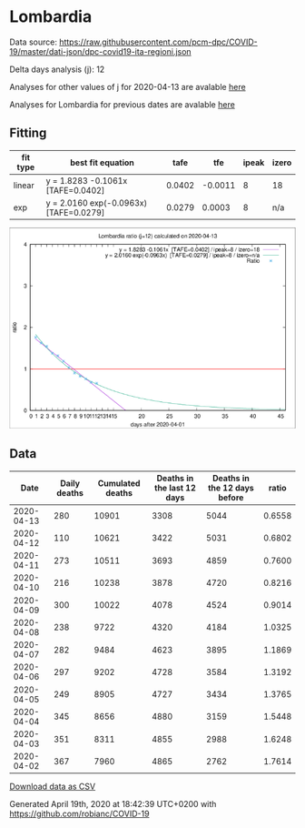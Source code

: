 # Lombardia

Data source: https://raw.githubusercontent.com/pcm-dpc/COVID-19/master/dati-json/dpc-covid19-ita-regioni.json

Delta days analysis (j): 12

Analyses for other values of j for 2020-04-13 are avalable [here](../2020-04-13/README.md)

Analyses for Lombardia for previous dates are avalable [here](../README.md)

## Fitting 
|fit type|best fit equation|tafe|tfe|ipeak|izero|
|-------|-----|--------|------|---|---|
|linear|y = 1.8283 -0.1061x  [TAFE=0.0402]|0.0402|-0.0011|8|18|
|exp|y = 2.0160 exp(-0.0963x)  [TAFE=0.0279]|0.0279|0.0003|8|n/a|

![Plot](COVID-19_lombardia_j12_2020-04-13.png)

## Data
|Date|Daily deaths|Cumulated deaths|Deaths in the last 12 days|Deaths in the 12 days before|ratio|
|----|----------|-----------|-------|--------------------|-----|
|2020-04-13|280|10901|3308|5044|0.6558|
|2020-04-12|110|10621|3422|5031|0.6802|
|2020-04-11|273|10511|3693|4859|0.7600|
|2020-04-10|216|10238|3878|4720|0.8216|
|2020-04-09|300|10022|4078|4524|0.9014|
|2020-04-08|238|9722|4320|4184|1.0325|
|2020-04-07|282|9484|4623|3895|1.1869|
|2020-04-06|297|9202|4728|3584|1.3192|
|2020-04-05|249|8905|4727|3434|1.3765|
|2020-04-04|345|8656|4880|3159|1.5448|
|2020-04-03|351|8311|4855|2988|1.6248|
|2020-04-02|367|7960|4865|2762|1.7614|

[Download data as CSV](COVID-19_lombardia_j12_2020-04-13.csv)

Generated April 19th, 2020 at 18:42:39 UTC+0200 with https://github.com/robianc/COVID-19
